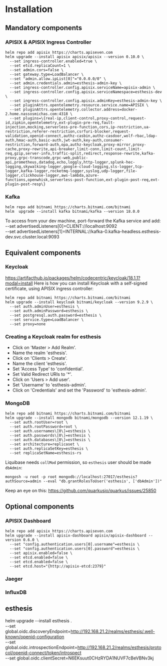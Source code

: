 # Installation

## Mandatory components

### APISIX & APISIX Ingress Controller

```
helm repo add apisix https://charts.apiseven.com
helm upgrade --install apisix apisix/apisix --version 0.10.0 \
  --set ingress-controller.enabled=true \
  --set etcd.replicaCount=1 \
  --set admin.cors=false \
  --set gateway.type=LoadBalancer \
  --set "admin.allow.ipList[0]"="0.0.0.0/0" \
  --set admin.credentials.admin=esthesis-admin-key \
  --set ingress-controller.config.apisix.serviceName=apisix-admin \
  --set ingress-controller.config.apisix.serviceNamespace=esthesis-dev \
  --set ingress-controller.config.apisix.adminKey=esthesis-admin-key \
  --set pluginAttrs.opentelemetry.resource.service.name=APISIX \
  --set pluginAttrs.opentelemetry.collector.address=docker-2.home.nassosmichas.com:4318 \
  --set plugins=\{real-ip,client-control,proxy-control,request-id,zipkin,opentelemetry,ext-plugin-pre-req,fault-injection,mocking,serverless-pre-function,cors,ip-restriction,ua-restriction,referer-restriction,csrfuri-blocker,request-validation,openid-connect,authz-casbin,authz-casdoor,wolf-rbac,ldap-auth,hmac-auth,basic-auth,jwt-auth,key-auth,consumer-restriction,forward-auth,opa,authz-keycloak,proxy-mirror,proxy-cache,proxy-rewrite,api-breaker,limit-conn,limit-count,limit-req,gzip,server-info,traffic-split,redirect,response-rewrite,kafka-proxy,grpc-transcode,grpc-web,public-api,prometheus,datadog,echo,loggly,http-logger,splunk-hec-logging,skywalking-logger,google-cloud-logging,sls-logger,tcp-logger,kafka-logger,rocketmq-logger,syslog,udp-logger,file-logger,clickhouse-logger,aws-lambda,azure-functions,openwhisk,serverless-post-function,ext-plugin-post-req,ext-plugin-post-resp\}
```

### Kafka

```
helm repo add bitnami https://charts.bitnami.com/bitnami
helm  upgrade --install kafka bitnami/kafka --version 18.0.0 
```

To access from your dev machine, port-forward the Kafka service and add:
--set advertisedListeners\[0\]=CLIENT://localhost:9092 \
--set advertisedListeners\[1\]=INTERNAL://kafka-0.kafka-headless.esthesis-dev.svc.cluster.local:9093

## Equivalent components

### Keycloak

https://artifacthub.io/packages/helm/codecentric/keycloak/18.1.1?modal=install
Here is how you can install Keycloak with a self-signed certificate, using APISIX ingress
controller:

```
helm repo add bitnami https://charts.bitnami.com/bitnami
helm upgrade --install keycloak bitnami/keycloak --version 9.2.9 \
  --set auth.adminUser=esthesis \
  --set auth.adminPassword=esthesis \
  --set postgresql.auth.password=esthesis \
  --set service.type=LoadBalancer \
  --set proxy=none
```

### Creating a Keycloak realm for esthesis

- Click on 'Master > Add Realm'.
- Name the realm 'esthesis'.
- Click on 'Clients > Create'.
- Name the client 'esthesis'.
- Set 'Access Type' to 'confidential'.
- Set Valid Redirect URIs to '*'.
- Click on 'Users > Add user'.
- Set 'Username' to 'esthesis-admin'.
- Click on 'Credentials' and set the 'Password' to 'esthesis-admin'.

### MongoDB

```
helm repo add bitnami https://charts.bitnami.com/bitnami
helm upgrade --install mongodb bitnami/mongodb --version 12.1.19 \
  --set auth.rootUser=root \
  --set auth.rootPassword=root \
  --set auth.usernames\[0\]=esthesis \
  --set auth.passwords\[0\]=esthesis \
  --set auth.databases\[0\]=esthesis \
  --set architecture=replicaset \
  --set auth.replicaSetKey=esthesis \
  --set replicaSetName=esthesis-rs
```

Liquibase needs `collMod` permission, so `esthesis` user should be made `dbAdmin`:

```
mongosh -u root -p root mongodb://localhost:27017/esthesis?authSource=admin --eval "db.grantRolesToUser('esthesis', ['dbAdmin'])"
```

Keep an eye on this:
https://github.com/quarkusio/quarkus/issues/25850

## Optional components

### APISIX Dashboard

```
helm repo add apisix https://charts.apiseven.com
helm upgrade --install apisix-dashboard apisix/apisix-dashboard --version 0.6.0 \
  --set "config.authentication.users[0].username"=esthesis \
  --set "config.authentication.users[0].password"=esthesis \
  --set apisix.enabled=false \
  --set etcd.enabled=false \
  --set etcd.enabled=false \
  --set etcd.host="{http://apisix-etcd:2379}"
```

### Jaeger

### InfluxDB

## esthesis

helm upgrade --install esthesis . \
--set
global.oidc.discoveryEndpoint=http://192.168.21.2/realms/esthesis/.well-known/openid-configuration \
--set
global.oidc.introspectionEndpoint=http://192.168.21.2/realms/esthesis/protocol/openid-connect/token/introspect \
--set global.oidc.clientSecret=N6EKsuut0CHzRYDA1NUVF7cBeVBNv3kj
